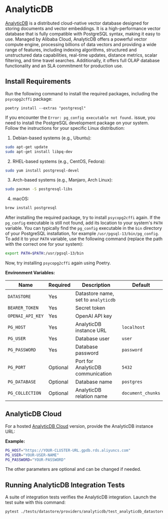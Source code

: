 # AnalyticDB

[AnalyticDB](https://www.alibabacloud.com/help/en/analyticdb-for-postgresql/latest/product-introduction-overview) is a distributed cloud-native vector database designed for storing documents and vector embeddings. It is a high-performance vector database that is fully compatible with PostgreSQL syntax, making it easy to use. Managed by Alibaba Cloud, AnalyticDB offers a powerful vector compute engine, processing billions of data vectors and providing a wide range of features, including indexing algorithms, structured and unstructured data capabilities, real-time updates, distance metrics, scalar filtering, and time travel searches. Additionally, it offers full OLAP database functionality and an SLA commitment for production use.

## Install Requirements

Run the following command to install the required packages, including the `psycopg2cffi` package:

```
poetry install --extras "postgresql"
```

If you encounter the `Error: pg_config executable not found.` issue, you need to install the PostgreSQL development package on your system. Follow the instructions for your specific Linux distribution:

1. Debian-based systems (e.g., Ubuntu):

```bash
sudo apt-get update
sudo apt-get install libpq-dev
```

2. RHEL-based systems (e.g., CentOS, Fedora):

```bash
sudo yum install postgresql-devel
```

3. Arch-based systems (e.g., Manjaro, Arch Linux):

```bash
sudo pacman -S postgresql-libs
```

4. macOS:

```bash
brew install postgresql
```

After installing the required package, try to install `psycopg2cffi` again. If the `pg_config` executable is still not found, add its location to your system's `PATH` variable. You can typically find the `pg_config` executable in the `bin` directory of your PostgreSQL installation, for example `/usr/pgsql-13/bin/pg_config`. To add it to your `PATH` variable, use the following command (replace the path with the correct one for your system):

```bash
export PATH=$PATH:/usr/pgsql-13/bin
```

Now, try installing `psycopg2cffi` again using Poetry.

**Environment Variables:**

| Name             | Required | Description                         | Default           |
| ---------------- | -------- | ----------------------------------- | ----------------- |
| `DATASTORE`      | Yes      | Datastore name, set to `analyticdb` |                   |
| `BEARER_TOKEN`   | Yes      | Secret token                        |                   |
| `OPENAI_API_KEY` | Yes      | OpenAI API key                      |                   |
| `PG_HOST`        | Yes      | AnalyticDB instance URL             | `localhost`       |
| `PG_USER`        | Yes      | Database user                       | `user`            |
| `PG_PASSWORD`    | Yes      | Database password                   | `password`        |
| `PG_PORT`        | Optional | Port for AnalyticDB communication   | `5432`            |
| `PG_DATABASE`    | Optional | Database name                       | `postgres`        |
| `PG_COLLECTION`  | Optional | AnalyticDB relation name            | `document_chunks` |

## AnalyticDB Cloud

For a hosted [AnalyticDB Cloud](https://cloud.qdrant.io/) version, provide the AnalyticDB instance URL:

**Example:**

```bash
PG_HOST="https://YOUR-CLUSTER-URL.gpdb.rds.aliyuncs.com"
PG_USER="YOUR-USER-NAME"
PG_PASSWORD="YOUR-PASSWORD"
```

The other parameters are optional and can be changed if needed.

## Running AnalyticDB Integration Tests

A suite of integration tests verifies the AnalyticDB integration. Launch the test suite with this command:

```bash
pytest ./tests/datastore/providers/analyticdb/test_analyticdb_datastore.py
```

